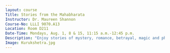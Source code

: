 ```yaml
---
layout: course
Title: Stories from the Mahabharata
Instructor: Dr. Maureen Shannon
Course-No: LLLI 9070.A13
Location: Room D211
Date-Time: Mondays, Aug. 1, 8 & 15, 11:15 a.m.-12:45 p.m.
Description: "Enjoy stories of mystery, romance, betrayal, magic and philosophy from India’s most important and well-known book, The Mahabharata, in a comfortable story-telling atmosphere. You’ll get to know this epic tale from a retired English professor, Dr. Maureen Shannon."
Image: Kurukshetra.jpg
---
```

